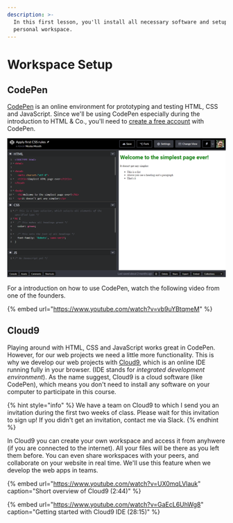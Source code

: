 ```yaml
---
description: >-
  In this first lesson, you'll install all necessary software and setup your
  personal workspace.
---
```


# Workspace Setup

## CodePen

[CodePen](https://codepen.io/) is an online environment for prototyping and testing HTML, CSS and JavaScript. Since we'll be using CodePen especially during the introduction to HTML & Co., you'll need to [create a free account](https://codepen.io/accounts/signup/user/free) with CodePen.

![You can edit HTML, CSS and JavaScript directly and see the results on the right hand side.](../../.gitbook/assets/image%20%285%29.png)

For a introduction on how to use CodePen, watch the following video from one of the founders.

{% embed url="https://www.youtube.com/watch?v=vb9uYBtqmeM" %}

## Cloud9

Playing around with HTML, CSS and JavaScript works great in CodePen. However, for our web projects we need a little more functionality. This is why we develop our web projects with [Cloud9](https://c9.io/login), which is an online IDE running fully in your browser. \(IDE stands for _integrated development environment_\). As the name suggest, Cloud9 is a cloud software \(like CodePen\), which means you don't need to install any software on your computer to participate in this course.

{% hint style="info" %}
We have a team on Cloud9 to which I send you an invitation during the first two weeks of class. Please wait for this invitation to sign up! If you didn't get an invitation, contact me via Slack.
{% endhint %}

In Cloud9 you can create your own workspace and access it from anyhwere \(if you are connected to the internet\). All your files will be there as you left them before. You can even share workspaces with your peers, and collaborate on your website in real time. We'll use this feature when we develop the web apps in teams.

{% embed url="https://www.youtube.com/watch?v=UX0mqLVlauk" caption="Short overview of Cloud9 \(2:44\)" %}

{% embed url="https://www.youtube.com/watch?v=GaEcL6UhWg8" caption="Getting started with Cloud9 IDE \(28:15\)" %}



